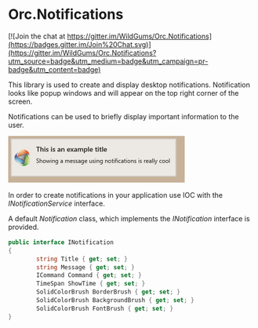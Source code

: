 Orc.Notifications
==================

[![Join the chat at https://gitter.im/WildGums/Orc.Notifications](https://badges.gitter.im/Join%20Chat.svg)](https://gitter.im/WildGums/Orc.Notifications?utm_source=badge&utm_medium=badge&utm_campaign=pr-badge&utm_content=badge)

This library is used to create and display desktop notifications. Notification looks like popup windows and will appear on the top right corner of the screen.

Notifications can be used to briefly display important information to the user.

![Notifications 01](doc/images/Notifications_01.png)

In order to create notifications in your application use IOC with the *INotificationService* interface.

A default *Notification* class, which implements the *INotification* interface is provided.

```c#
public interface INotification
{
        string Title { get; set; }
        string Message { get; set; }
        ICommand Command { get; set; }
        TimeSpan ShowTime { get; set; }
        SolidColorBrush BorderBrush { get; set; }
        SolidColorBrush BackgroundBrush { get; set; }
        SolidColorBrush FontBrush { get; set; }
}
```



